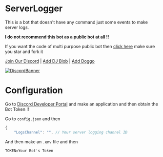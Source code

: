 # ServerLogger

This is a bot that doesn't have any command just some events to make server logs.

**I do not recommend this bot as a public bot at all !!**

If you want the code of multi purpose public bot then [click here](https://github.com/Dinav69/DoggoBot) make sure you star and fork it

[Join Our Discord](https://discord.gg/RWSEj6JrjJ) | [Add DJ Blob](https://dsc.gg/djblob) | [Add Doggo](https://discord.com/oauth2/authorize?client_id=818092139496996864&permissions=8&scope=bot%20applications.commands)

[![DiscordBanner](https://invidget.switchblade.xyz/RWSEj6JrjJ)](https://discord.gg/RWSEj6JrjJ)

# Configuration

Go to [Discord Developer Portal](https://discord.com/developers/applications) and make an application and then obtain the Bot Token !!

Go to `config.json` and then 
```js
{
    "LogsChannel": "", // Your server logging channel ID
```

And then make an `.env` file and then 
```
TOKEN=Your Bot's Token
```
